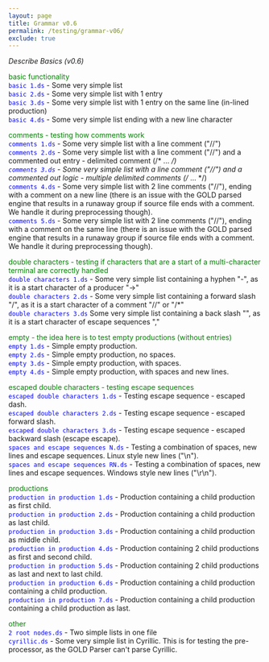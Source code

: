 ```yaml
---
layout: page
title: Grammar v0.6
permalink: /testing/grammar-v06/
exclude: true
---
```

_Describe Basics (v0.6)_

<span style="color:green">basic functionality</span><br>
<span style="color:blue">```basic 1.ds```</span> - Some very simple list<br>
<span style="color:blue">```basic 2.ds```</span> - Some very simple list with 1 entry<br>
<span style="color:blue">```basic 3.ds```</span> - Some very simple list with 1 entry on the same line (in-lined production)<br>
<span style="color:blue">```basic 4.ds```</span>  - Some very simple list ending with a new line character<br>


<span style="color:green">comments - testing how comments work</span><br>
<span style="color:blue">```comments 1.ds```</span> - Some very simple list with a line comment ("//")<br> 
<span style="color:blue">```comments 2.ds```</span> - Some very simple list with a line comment ("//") and a commented out entry - delimited comment (/* ... */)<br>
<span style="color:blue">```comments 3.ds```</span> - Some very simple list with a line comment ("//") and a commented out logic - multiple delimited comments (/* ... */)<br>
<span style="color:blue">```comments 4.ds```</span> - Some very simple list with 2 line comments ("//"), ending with a comment on a new line (there is an issue with the GOLD parsed engine that results in a runaway group if source file ends with a comment. We handle it during preprocessing though).<br>
<span style="color:blue">```comments 5.ds```</span> - Some very simple list with 2 line comments ("//"), ending with a comment on the same line (there is an issue with the GOLD parsed engine that results in a runaway group if source file ends with a comment. We handle it during preprocessing though).<br>


<span style="color:green">double characters - testing if characters that are a start of a multi-character terminal are correctly handled</span><br>
<span style="color:blue">```double characters 1.ds```</span> - Some very simple list containing a hyphen "-", as it is a start character of a producer "->"<br> 
<span style="color:blue">```double characters 2.ds```</span> - Some very simple list containing a forward slash "/", as it is a start character of a comment "//" or "/*"<br> 
<span style="color:blue">```double characters 3.ds```</span>  Some very simple list containing a back slash "\", as it is a start character of escape sequences "\,"<br>


<span style="color:green">empty - the idea here is to test empty productions (without entries)</span><br>
<span style="color:blue">```empty 1.ds```</span> - Simple empty production.<br>
<span style="color:blue">```empty 2.ds```</span> - Simple empty production, no spaces.<br>
<span style="color:blue">```empty 3.ds```</span> - Simple empty production, with spaces.<br>
<span style="color:blue">```empty 4.ds```</span> - Simple empty production, with spaces and new lines.<br>


<span style="color:green">escaped double characters - testing escape sequences</span><br>
<span style="color:blue">```escaped double characters 1.ds```</span> - Testing escape sequence - escaped dash.<br>
<span style="color:blue">```escaped double characters 2.ds```</span> - Testing escape sequence - escaped forward slash.<br>
<span style="color:blue">```escaped double characters 3.ds```</span> - Testing escape sequence - escaped backward slash (escape escape).<br>
<span style="color:blue">```spaces and escape sequences N.ds```</span> - Testing a combination of spaces, new lines and escape sequences. Linux style new lines ("\n").<br>
<span style="color:blue">```spaces and escape sequences RN.ds```</span> - Testing a combination of spaces, new lines and escape sequences. Windows style new lines ("\r\n").<br>


<span style="color:green">productions</span><br>
<span style="color:blue">```production in production 1.ds```</span> - Production containing a child production as first child.<br>
<span style="color:blue">```production in production 2.ds```</span> - Production containing a child production as last child.<br>
<span style="color:blue">```production in production 3.ds```</span> - Production containing a child production as middle child.<br>
<span style="color:blue">```production in production 4.ds```</span> - Production containing 2 child productions as first and second child.<br>
<span style="color:blue">```production in production 5.ds```</span> - Production containing 2 child productions as last and next to last child.<br>
<span style="color:blue">```production in production 6.ds```</span> - Production containing a child production containing a child production.<br>
<span style="color:blue">```production in production 7.ds```</span> - Production containing a child production containing a child production as last.<br>


<span style="color:green">other</span><br>
<span style="color:blue">```2 root nodes.ds```</span> - Two simple lists in one file<br>
<span style="color:blue">```cyrillic.ds```</span> - Some very simple list in Cyrillic. This is for testing the pre-processor, as the GOLD Parser can't parse Cyrillic.<br>